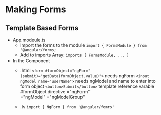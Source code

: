 # Making Forms
## Template Based Forms
- App.modeule.ts 
    - Import the forms to the module 
      `import { FormsModule } from '@angular/forms;`
    - Add to imports Array:
      `imports [ FormsModule, ... ]`
- In the Component
    - .html
    `<form #formObject="ngForm" (submit)="getData(formObject.value)">` needs ngForm
      `<input ngModel name="userName">` needs ngModel and name to enter into form object
      `<button>Submit</button>`
    template reference varable #formObject
    directive ="ngForm"  
              ="ngModel"
              ="ngModelGroup"

    - .ts
    `import { NgForm } from '@angular/fomrs'`
    
